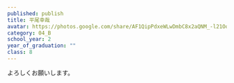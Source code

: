 ```yaml
---
published: publish
title: 平尾幸哉
avatar: https://photos.google.com/share/AF1QipPdxeWLwDmbC8x2aQNM_-l21OoOlLthzb0F19AZ-xLWOYJcc3ESule05z7lXQiptg/photo/AF1QipObhrXda4JsJ54qojBxqHN09-cAXiaoDT17_uaW?key=RjdpTjRfMktyMDRZYjh3cmQ4THgwRGJWbUZnaUZn
category: 04_B
school_year: 2
year_of_graduation: ""
class: 8
---
```

よろしくお願いします。